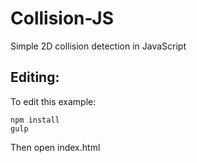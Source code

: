 # Collision-JS
Simple 2D collision detection in JavaScript

## Editing:
To edit this example:

    npm install
    gulp

Then open index.html
